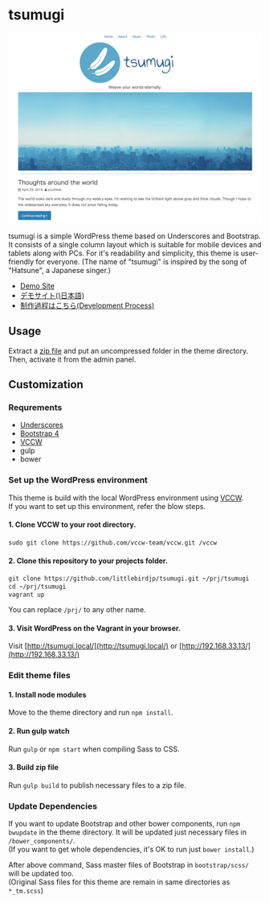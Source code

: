 # tsumugi

![](/www/wordpress/wp-content/themes/tsumugi/screenshot.png?raw=true)

tsumugi is a simple WordPress theme based on Underscores and Bootstrap. It consists of a single column layout which is suitable for mobile devices and tablets along with PCs. For it's readability and simplicity, this theme is user-friendly for everyone. (The name of "tsumugi" is inspired by the song of "Hatsune", a Japanese singer.)

- [Demo Site](http://tsumugi.halfmoon.jp/)
- [デモサイト()日本語)](http://tsumugi.halfmoon.jp/ja/)
- [制作過程はこちら(Development Process)](PROCESS.md)

## Usage

Extract a [zip file](/www/wordpress/wp-content/themes/tsumugi/release/) and put an uncompressed folder in the theme directory.  
Then, activate it from the admin panel.

## Customization

### Requrements

- [Underscores](http://underscores.me/)
- [Bootstrap 4](http://v4-alpha.getbootstrap.com/)
- [VCCW](http://vccw.cc/)
- gulp
- bower

### Set up the WordPress environment

This theme is build with the local WordPress environment using [VCCW](http://vccw.cc/).  
If you want to set up this environment, refer the blow steps.

#### 1. Clone VCCW to your root directory.

```
sudo git clone https://github.com/vccw-team/vccw.git /vccw
```

#### 2. Clone this repository to your projects folder.

```
git clone https://github.com/littlebirdjp/tsumugi.git ~/prj/tsumugi
cd ~/prj/tsumugi
vagrant up
```

You can replace `/prj/` to any other name.

#### 3. Visit WordPress on the Vagrant in your browser.

Visit [http://tsumugi.local/](http://tsumugi.local/) or [http://192.168.33.13/](http://192.168.33.13/)

### Edit theme files

#### 1. Install node modules

Move to the theme directory and run `npm install`.

#### 2. Run gulp watch

Run `gulp` or `npm start` when compiling Sass to CSS.

#### 3. Build zip file

Run `gulp build` to publish necessary files to a zip file.

### Update Dependencies

If you want to update Bootstrap and other bower components, run `npm bwupdate` in the theme directory. It will be updated just necessary files in `/bower_components/`.  
(If you want to get whole dependencies, it's OK to run just `bower install`.)

After above command, Sass master files of Bootstrap in `bootstrap/scss/` will be updated too.  
(Original Sass files for this theme are remain in same directories as `*_tm.scss`)
